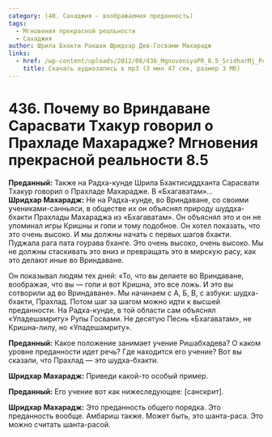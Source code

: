 ```yaml
---
category: (40. Сахаджия - воображаемая преданность)
tags:
  - Мгновения прекрасной реальности
  - Сахаджия
author: Шрила Бхакти Ракшак Шридхар Дев-Госвами Махарадж
links:
  - href: /wp-content/uploads/2012/08/436_MgnoveniyaPR_8.5_SridharMj_Pochemu_vo_Vrindavane_Sarasvati_Thakur_govoril_o_Prahlade_Maharaje.mp3
    title: Скачать аудиозапись в mp3 (3 мин 47 сек, размер 3 Мб)
---
```


# 436. Почему во Вриндаване Сарасвати Тхакур говорил о Прахладе Махарадже? Мгновения прекрасной реальности 8.5

**Преданный:** Также на Радха-кунде Шрила Бхактисиддханта Сарасвати Тхакур говорил о Прахладе Махарадже. В «Бхагаватам»…\
**Шридхар Махарадж:** Не на Радха-кунде, во Вриндаване, со своими учениками-санньяси, в обществе их он объяснял природу шуддха-бхакти Прахлады Махараджа из «Бхагаватам». Он объяснял это и он не упоминал игры Кришны и гопи и тому подобное. Он хотел показать, что это очень высоко. И мы должны начать с первых шагов бхакти. Пуджала рага пата гоурава бханге. Это очень высоко, очень высоко. Мы не должны стаскивать это вниз и превращать это в мирскую расу, как это делают иные во Вриндаване.

Он показывал людям тех дней: «То, что вы делаете во Вриндаване, воображая, что вы — гопи и вот Кришна, это все ложь. И это вы сотворили ад во Вриндаване». Мы начинаем с А, Б, В, с азбуки: шудха-бхакти, Прахлад. Потом шаг за шагом можно идти к высшей преданности. На Радха-кунде, в той области сам объяснял «Упадешамриту» Рупы Госвами. Не десятую Песнь «Бхагаватам», не Кришна-лилу, но «Упадешамриту».

**Преданный:** Какое положение занимает учение Ришабхадева? О каком уровне преданности идет речь? Где находится его учение? Вот вы сказали, что Прахлад — это шудха-бхакти.

**Шридхар Махарадж:** Приведи какой-то особый пример.

**Преданный:** Его учение вот как нижеследующее: [санскрит].

**Шридхар Махарадж:** Это преданность общего порядка. Это преданность вообще. Амбариш также. Может быть, это шанта-раса. Это можно считать шанта-расой.

